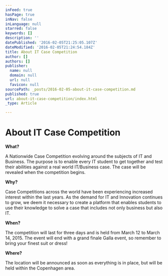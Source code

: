 ```yaml
---
inFeed: true
hasPage: true
inNav: false
inLanguage: null
starred: false
keywords: []
description: ''
datePublished: '2016-02-05T21:25:05.107Z'
dateModified: '2016-02-05T21:24:54.184Z'
title: About IT Case Competition
author: []
authors: []
publisher:
  name: null
  domain: null
  url: null
  favicon: null
sourcePath: _posts/2016-02-05-about-it-case-competition.md
published: true
url: about-it-case-competition/index.html
_type: Article

---
```

# About IT Case Competition

**What?**

A Nationwide Case Competition evolving around the subjects of IT and Business. The purpose is to enable every IT student to get together and test their abilities against a real world IT/Business case. The case will be revealed when the competition begins.

**Why?**

Case Competitions across the world have been experiencing increased interest within the last years. As the demand for IT and Innovation continues to grow, we deem it necessary to create a platform that enables students to use their knowledge to solve a case that includes not only business but also IT.

**When?**

The competition will last for three days and is held from March 12 to March 14, 2015\. The event will end with a grand finale Galla event, so remember to bring your finest suit or dress!

**Where?**

The location will be announced as soon as everything is in place, but will be held within the Copenhagen area.